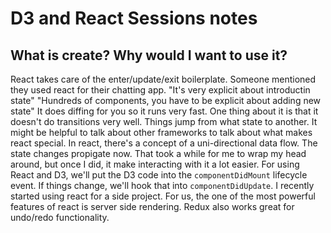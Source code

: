 # D3 and React Sessions notes

## What is create? Why would I want to use it?

React takes care of the enter/update/exit boilerplate.
Someone mentioned they used react for their chatting app. "It's very explicit about introductin state"
"Hundreds of components, you have to be explicit about adding new state"
It does diffing for you so it runs very fast.
One thing about it is that it doesn't do transitions very well. Things jump from what state to another.
It might be helpful to talk about other frameworks to talk about what makes react special. In react, there's a concept of a uni-directional data flow. The state changes propigate now. That took a while for me to wrap my head around, but once I did, it make interacting with it a lot easier. For using React and D3, we'll put the D3 code into the `componentDidMount` lifecycle event. If things change, we'll hook that into `componentDidUpdate`.
I recently started using react for a side project. For us, the one of the most powerful features of react is server side rendering. Redux also works great for undo/redo functionality.
